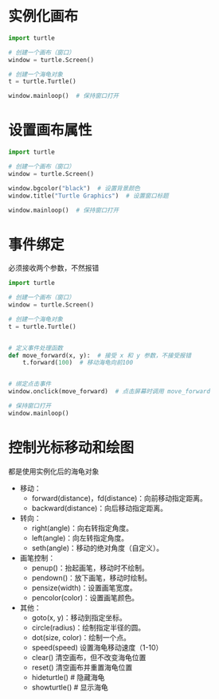 # 实例化画布

```python
import turtle

# 创建一个画布（窗口）
window = turtle.Screen()

# 创建一个海龟对象
t = turtle.Turtle()

window.mainloop()  # 保持窗口打开
```

# 设置画布属性

```python
import turtle

# 创建一个画布（窗口）
window = turtle.Screen()

window.bgcolor("black")  # 设置背景颜色
window.title("Turtle Graphics")  # 设置窗口标题

window.mainloop()  # 保持窗口打开
```

# 事件绑定

必须接收两个参数，不然报错

```python
import turtle

# 创建一个画布（窗口）
window = turtle.Screen()

# 创建一个海龟对象
t = turtle.Turtle()


# 定义事件处理函数
def move_forward(x, y):  # 接受 x 和 y 参数，不接受报错
    t.forward(100)  # 移动海龟向前100


# 绑定点击事件
window.onclick(move_forward)  # 点击屏幕时调用 move_forward

# 保持窗口打开
window.mainloop()

```

# 控制光标移动和绘图

都是使用实例化后的海龟对象

- 移动：
    - forward(distance)，fd(distance)：向前移动指定距离。
    - backward(distance)：向后移动指定距离。
- 转向：
    - right(angle)：向右转指定角度。
    - left(angle)：向左转指定角度。
    - seth(angle)：移动的绝对角度（自定义）。
- 画笔控制：
    - penup()：抬起画笔，移动时不绘制。
    - pendown()：放下画笔，移动时绘制。
    - pensize(width)：设置画笔宽度。
    - pencolor(color)：设置画笔颜色。
- 其他：
    - goto(x, y)：移动到指定坐标。
    - circle(radius)：绘制指定半径的圆。
    - dot(size, color)：绘制一个点。
    - speed(speed)    设置海龟移动速度（1-10）
    - clear()    清空画布，但不改变海龟位置
    - reset()    清空画布并重置海龟位置
    - hideturtle()  # 隐藏海龟
    - showturtle()  # 显示海龟